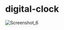 # digital-clock
![Screenshot_6](https://user-images.githubusercontent.com/107166036/227743365-784b4f8d-0645-4c77-8585-5bc6c914707d.png)
